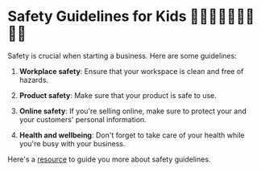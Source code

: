 # Safety Guidelines for Kids 🧒🏽👧🏻👷🏼‍♀️🦺🧯

Safety is crucial when starting a business. Here are some guidelines:

1. **Workplace safety**: Ensure that your workspace is clean and free of hazards.

2. **Product safety**: Make sure that your product is safe to use.

3. **Online safety**: If you're selling online, make sure to protect your and your customers' personal information.

4. **Health and wellbeing**: Don't forget to take care of your health while you're busy with your business.

Here's a [resource](https://www.cdc.gov/niosh/topics/safety/default.html) to guide you more about safety guidelines.
